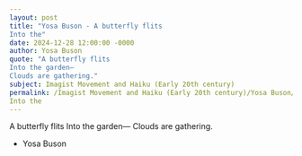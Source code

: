 ```yaml
---
layout: post
title: "Yosa Buson - A butterfly flits
Into the"
date: 2024-12-28 12:00:00 -0000
author: Yosa Buson
quote: "A butterfly flits
Into the garden—
Clouds are gathering."
subject: Imagist Movement and Haiku (Early 20th century)
permalink: /Imagist Movement and Haiku (Early 20th century)/Yosa Buson/Yosa Buson - A butterfly flits
Into the
---
```


A butterfly flits
Into the garden—
Clouds are gathering.

- Yosa Buson

